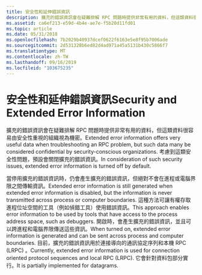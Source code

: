 ```yaml
---
title: 安全性和延伸錯誤資訊
description: 擴充的錯誤資訊會在疑難排解 RPC 問題時提供非常有用的資料，但這類資料很容易由安全性重視的組織視為機密。
ms.assetid: ca6ef213-e59d-4b4e-ae7e-f5b20d11fd01
ms.topic: article
ms.date: 05/31/2018
ms.openlocfilehash: 7b2029b40937dcef0622f6163e5e8f95b7006ade
ms.sourcegitcommit: 2d531328b6ed82d4ad971a45a5131b430c5866f7
ms.translationtype: MT
ms.contentlocale: zh-TW
ms.lasthandoff: 09/16/2019
ms.locfileid: "103675235"
---
```

# <a name="security-and-extended-error-information"></a><span data-ttu-id="ba3ea-103">安全性和延伸錯誤資訊</span><span class="sxs-lookup"><span data-stu-id="ba3ea-103">Security and Extended Error Information</span></span>

<span data-ttu-id="ba3ea-104">擴充的錯誤資訊會在疑難排解 RPC 問題時提供非常有用的資料，但這類資料很容易由安全性重視的組織視為機密。</span><span class="sxs-lookup"><span data-stu-id="ba3ea-104">Extended error information offers very useful data when troubleshooting an RPC problem, but such data many be considered confidential by security-conscious organizations.</span></span> <span data-ttu-id="ba3ea-105">考慮到這類安全性問題，預設會關閉擴充的錯誤資訊。</span><span class="sxs-lookup"><span data-stu-id="ba3ea-105">In consideration of such security issues, extended error information is turned off by default.</span></span>

<span data-ttu-id="ba3ea-106">當停用擴充的錯誤資訊時，仍會產生擴充的錯誤資訊，但絕對不會在進程或電腦界限之間傳輸資訊。</span><span class="sxs-lookup"><span data-stu-id="ba3ea-106">Extended error information is still generated when extended error information is disabled, but the information is never transmitted across process or computer boundaries.</span></span> <span data-ttu-id="ba3ea-107">這種方法可讓有權存取進程位址空間的工具（例如偵錯工具）使用錯誤資訊。</span><span class="sxs-lookup"><span data-stu-id="ba3ea-107">This approach enables error information to be used by tools that have access to the process address space, such as debuggers.</span></span> <span data-ttu-id="ba3ea-108">開啟時，會產生擴充的錯誤資訊，並且可以跨進程和電腦界限傳送這些資訊。</span><span class="sxs-lookup"><span data-stu-id="ba3ea-108">When turned on, extended error information is generated and can be sent across process and computer boundaries.</span></span> <span data-ttu-id="ba3ea-109">目前，擴充的錯誤資訊用於連接導向的通訊協定序列和本機 RPC (LRPC) 。</span><span class="sxs-lookup"><span data-stu-id="ba3ea-109">Currently, extended error information is used for connection oriented protocol sequences and local RPC (LRPC).</span></span> <span data-ttu-id="ba3ea-110">它會針對資料包部分實行。</span><span class="sxs-lookup"><span data-stu-id="ba3ea-110">It is partially implemented for datagrams.</span></span>

 

 




